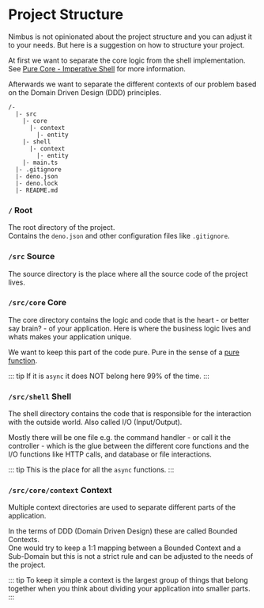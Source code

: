 # Project Structure

Nimbus is not opinionated about the project structure and you can adjust it to your needs. But here is a suggestion on how to structure your project.

At first we want to separate the core logic from the shell implementation.  
See [Pure Core - Imperative Shell](/guide/what-is-nimbus#pure-core-imperative-shell) for more information.

Afterwards we want to separate the different contexts of our problem based on the Domain Driven Design (DDD) principles.

```
/-
  |- src
    |- core
      |- context
        |- entity
    |- shell
      |- context
        |- entity
    |- main.ts
  |- .gitignore
  |- deno.json
  |- deno.lock
  |- README.md
```

### `/` Root

The root directory of the project.  
Contains the `deno.json` and other configuration files like `.gitignore`.

### `/src` Source

The source directory is the place where all the source code of the project lives.

### `/src/core` Core

The core directory contains the logic and code that is the heart - or better say brain? - of your application. Here is where the business logic lives and whats makes your application unique.

We want to keep this part of the code pure.
Pure in the sense of a [pure function](https://en.wikipedia.org/wiki/Pure_function).

::: tip
If it is `async` it does NOT belong here 99% of the time.
:::

### `/src/shell` Shell

The shell directory contains the code that is responsible for the interaction with the outside world. Also called I/O (Input/Output).

Mostly there will be one file e.g. the command handler - or call it the controller - which is the glue between the different core functions and the I/O functions like HTTP calls, and database or file interactions.

::: tip
This is the place for all the `async` functions.
:::

### `/src/core/context` Context

Multiple context directories are used to separate different parts of the application.

In the terms of DDD (Domain Driven Design) these are called Bounded Contexts.  
One would try to keep a 1:1 mapping between a Bounded Context and a Sub-Domain but this is not a strict rule and can be adjusted to the needs of the project.

::: tip
To keep it simple a context is the largest group of things that belong together when you think about dividing your application into smaller parts.
:::
